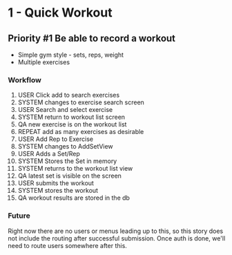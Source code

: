 1 - Quick Workout
=======

## Priority #1 Be able to record a workout

* Simple gym style - sets, reps, weight
* Multiple exercises

### Workflow

1. USER Click add to search exercises
1. SYSTEM changes to exercise search screen
2. USER Search and select exercise
2. SYSTEM return to workout list screen
2. QA new exercise is on the workout list
3. REPEAT add as many exercises as desirable
4. USER Add Rep to Exercise
4. SYSTEM changes to AddSetView
5. USER Adds a Set/Rep
5. SYSTEM Stores the Set in memory
5. SYSTEM returns to the workout list view
5. QA latest set is visible on the screen
6. USER submits the workout
6. SYSTEM stores the workout
6. QA workout results are stored in the db

### Future

Right now there are no users or menus leading up to this, so this story does not
include the routing after successful submission. Once auth is done, we'll need
to route users somewhere after this.
